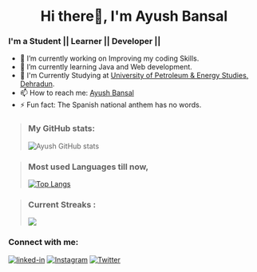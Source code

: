 <h1 align="center"> Hi there👋, I'm Ayush Bansal</h1>

### I'm a Student || Learner || Developer || 

- 🔭 I’m currently working on Improving my coding Skills.
- 🌱 I’m currently learning Java and Web development.
- 👯 I'm Currently Studying at [University of Petroleum & Energy Studies, Dehradun](https://www.upes.ac.in).<br>
- 📫 How to reach me: [Ayush Bansal](https://www.linkedin.com/in/ayush-bansal-1661b8190/)
- ⚡ Fun fact: The Spanish national anthem has no words.


><h3 align="left"> My GitHub stats: </h3>
>
>![Ayush GitHub stats](https://github-readme-stats.vercel.app/api?username=ayush0418&theme=midnight-purple&show_icons=true) 


><h3 align="left">Most used Languages till now, </h3>
>
>[![Top Langs](https://github-readme-stats.vercel.app/api/top-langs/?username=ayush0418&theme=midnight-purple&layout=compact)](https://github.com/ayush0418/github-readme-stats)

><h3 align="left">Current Streaks : </h3>
>
><p><img align="center" src="https://github-readme-streak-stats.herokuapp.com/?user=ayush0418&theme=midnight-purple" /></p>


<h3 align="left">Connect with me:</h3>
<a href="https://www.linkedin.com/in/ayush-bansal-1661b8190/"><img src="https://i.ibb.co/72mMsGc/linked-in.jpg" alt="linked-in" border="0"></a>  
<a href="https://www.instagram.com/ayush_0418/"><img src="https://www.google.com/imgres?imgurl=https%3A%2F%2Ftechcrunch.com%2Fwp-content%2Fuploads%2F2020%2F10%2FIG10.gif%3Fw%3D450&imgrefurl=https%3A%2F%2Ftechcrunch.com%2F2020%2F10%2F05%2Finstagrams-10th-birthday-release-introduces-a-stories-map-custom-icons-and-more%2F&tbnid=92CAwzTdwgGAfM&vet=12ahUKEwjSgrXVp-nuAhWEVysKHcjVAh8QMygIegUIARDmAQ..i&docid=ulkDqDqop6Yl_M&w=450&h=450&q=instagram%20icon&ved=2ahUKEwjSgrXVp-nuAhWEVysKHcjVAh8QMygIegUIARDmAQ" alt = "Instagram" border="0"/></a>
<a href="https://twitter.com/Ayush0418"><img src = "https://i.ibb.co/vZ4Bb2T/iconfinder-twitter-square-social-media-764945.png" alt = "Twitter" border="0"></a>  



<!--
**ayush0418/ayush0418** is a ✨ _special_ ✨ repository because its `README.md` (this file) appears on your GitHub profile.

Here are some ideas to get you started:

- 🔭 I’m currently working on ...
- 🌱 I’m currently learning Java and Web development
- 👯 I’m looking to collaborate on ...
- 🤔 I’m looking for help with ...
- 💬 Ask me about ...
- 📫 How to reach me: ...
- 😄 Pronouns: ...
- ⚡ Fun fact: The Spanish national anthem has no words
-->
